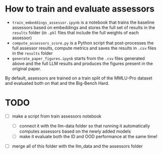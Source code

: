 # How to train and evaluate assessors

- `train_embeddings_assessor.ipynb` is a notebook that trains the baseline assessors based on embeddings and stores the full set of results in the `results` folder (in `.pkl` files that include the full weights of each assessor)
- `compute_assessors_score.py` is a Python script that post-processes the full assessor results, compute metrics and saves the results in `.csv` files in the `results` folder
- `generate_paper_figures.ipynb` starts from the `.csv` files generated above and the full LLM results and produces the figures present in the original paper.

By default, assessors are trained on a train split of the MMLU-Pro dataset and evaluated both on that and the Big-Bench Hard.


# TODO
- [ ] make a script from train assessors notebook
  - [ ] connect it with the llm-data folder so that running it automatically computes assessors based on the newly added models
  - [ ] make it evaluate both the ID and OOD performance at the same time!
- [ ] merge all of this folder with the llm_data and the assessors folder




